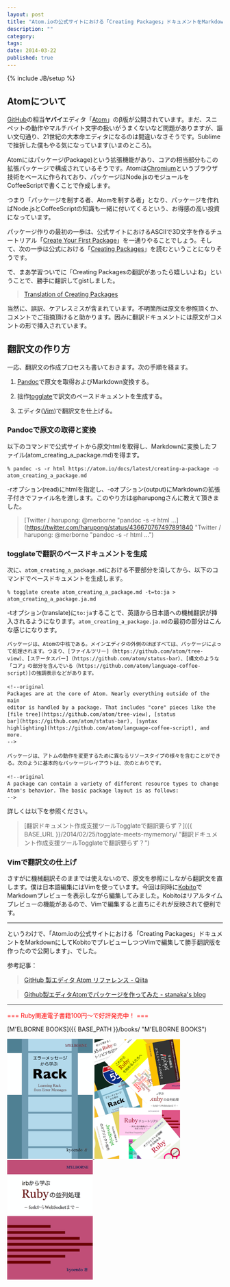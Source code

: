```yaml
---
layout: post
title: "Atom.ioの公式サイトにおける「Creating Packages」ドキュメントをMarkdownにしてKobitoでプレビューしつつVimで編集して勝手翻訳版を作ったので公開しますそして僕のメインエディタはTextMateですorz"
description: ""
category: 
tags: 
date: 2014-03-22
published: true
---
```

{% include JB/setup %}

## Atomについて

[GitHub](https://github.com/ "GitHub")の相当**ヤバイ**エディタ「[Atom](https://atom.io/ "Atom")」のβ版が公開されています。まだ、スニペットの動作やマルチバイト文字の扱いがうまくないなど問題がありますが、謳い文句通り、21世紀の大本命エディタになるのは間違いなさそうです。Sublimeで挫折した僕もやる気になっています(いまのところ)。

Atomにはパッケージ(Package)という拡張機能があり、コアの相当部分もこの拡張パッケージで構成されているそうです。Atomは[Chromium](http://ja.wikipedia.org/wiki/Chromium "Chromium - Wikipedia")というブラウザ技術をベースに作られており、パッケージはNode.jsのモジュールをCoffeeScriptで書くことで作成します。

つまり「パッケージを制する者、Atomを制する者」となり、パッケージを作ればNode.jsとCoffeeScriptの知識も一緒に付いてくるという、お得感の高い投資になっています。


パッケージ作りの最初の一歩は、公式サイトにおけるASCIIで3D文字を作るチュートリアル「[Create Your First Package](https://atom.io/docs/v0.75.0/your-first-package "Create Your First Package")」を一通りやることでしょう。そして、次の一歩は公式における「[Creating Packages](https://atom.io/docs/v0.75.0/creating-a-package "Creating Packages")」を読むということになりそうです。

で、まあ学習ついでに「Creating Packagesの翻訳があったら嬉しいよね」ということで、勝手に翻訳してgistしました。

> [Translation of Creating Packages](https://gist.github.com/melborne/9703653#file-atom_creating_a_package-ja-md "Atom.io Document Translations")

当然に、誤訳、ケアレスミスが含まれています。不明箇所は原文を参照頂くか、コメントでご指摘頂けると助かります。因みに翻訳ドキュメントには原文がコメントの形で挿入されています。

## 翻訳文の作り方

一応、翻訳文の作成プロセスも書いておきます。次の手順を経ます。

1. [Pandoc](http://johnmacfarlane.net/pandoc/index.html "Pandoc - About pandoc")で原文を取得およびMarkdown変換する。

2. 拙作[togglate](https://rubygems.org/gems/togglate "togglate \| RubyGems.org \| your community gem host")で訳文のベースドキュメントを生成する。

3. エディタ([Vim](http://www.vim.org/ "welcome home : vim online"))で翻訳文を仕上げる。

### Pandocで原文の取得と変換

以下のコマンドで公式サイトから原文htmlを取得し、Markdownに変換したファイル(atom_creating_a_package.md)を得ます。

    % pandoc -s -r html https://atom.io/docs/latest/creating-a-package -o atom_creating_a_package.md

-rオプション(read)にhtmlを指定し、-oオプション(output)にMarkdownの拡張子付きでファイル名を渡します。このやり方は@harupongさんに教えて頂きました。

> [Twitter / harupong: @merborne "pandoc -s -r html ...](https://twitter.com/harupong/status/436670767497891840 "Twitter / harupong: @merborne "pandoc -s -r html ...")

### togglateで翻訳のベースドキュメントを生成

次に、`atom_creating_a_package.md`における不要部分を消してから、以下のコマンドでベースドキュメントを生成します。

    % togglate create atom_creating_a_package.md -t=to:ja > atom_creating_a_package.ja.md

-tオプション(translate)に`to:ja`することで、英語から日本語への機械翻訳が挿入されるようになります。`atom_creating_a_package.ja.md`の最初の部分はこんな感じになります。

    パッケージは、Atomの中核である。メインエディタの外側のほぼすべては、パッケージによって処理されます。つまり、[ファイルツリー]（https://github.com/atom/tree-view）、[ステータスバー]（https://github.com/atom/status-bar）、[構文のような「コア」の部分を含んでいる（https://github.com/atom/language-coffee-script）]の強調表示などがあります。
    
    <!--original
    Packages are at the core of Atom. Nearly everything outside of the main
    editor is handled by a package. That includes "core" pieces like the
    [file tree](https://github.com/atom/tree-view), [status
    bar](https://github.com/atom/status-bar), [syntax
    highlighting](https://github.com/atom/language-coffee-script), and more.
    -->
    
    パッケージは、アトムの動作を変更するために異なるリソースタイプの様々を含むことができる。次のように基本的なパッケージレイアウトは、次のとおりです。
    
    <!--original
    A package can contain a variety of different resource types to change
    Atom's behavior. The basic package layout is as follows:
    -->

詳しくは以下を参照ください。

> [翻訳ドキュメント作成支援ツールTogglateで翻訳要らず？]({{ BASE_URL }}/2014/02/25/togglate-meets-mymemory/ "翻訳ドキュメント作成支援ツールTogglateで翻訳要らず？")

### Vimで翻訳文の仕上げ

さすがに機械翻訳そのままでは使えないので、原文を参照にしながら翻訳文を直します。僕は日本語編集にはVimを使っています。今回は同時に[Kobito](http://kobito.qiita.com/ "Kobito")でMarkdownプレビューを表示しながら編集してみました。Kobitoはリアルタイムプレビューの機能があるので、Vimで編集すると直ちにそれが反映されて便利です。

---

というわけで、「Atom.ioの公式サイトにおける「Creating Packages」ドキュメントをMarkdownにしてKobitoでプレビューしつつVimで編集して勝手翻訳版を作ったので公開します」、でした。


参考記事：

> [GitHub 製エディタ Atom リファレンス - Qiita](http://qiita.com/spesnova/items/d3096d062d70e7385e9d "GitHub 製エディタ Atom リファレンス - Qiita")

> [Github製エディタAtomでパッケージを作ってみた - stanaka's blog](http://blog.stanaka.org/entry/2014/03/03/225327 "Github製エディタAtomでパッケージを作ってみた - stanaka's blog")


---

<p style='color:red'>=== Ruby関連電子書籍100円〜で好評発売中！ ===</p>

[M'ELBORNE BOOKS]({{ BASE_PATH }}/books/ "M'ELBORNE BOOKS")

<a href="{{ BASE_PATH }}/books/">
  <img src="/assets/images/books/rack_cover.png" alt="rack" style="width:200px" />
</a>
<a href="{{ BASE_PATH }}/books/">
  <img src="/assets/images/books/ruby_pack8.png" alt="pack8" style="width:200px" />
</a>
<a href="{{ BASE_PATH }}/books/">
  <img src="/assets/images/books/ruby_parallel_cover.png" alt="ruby_parallel" style="width:200px" />
</a>
